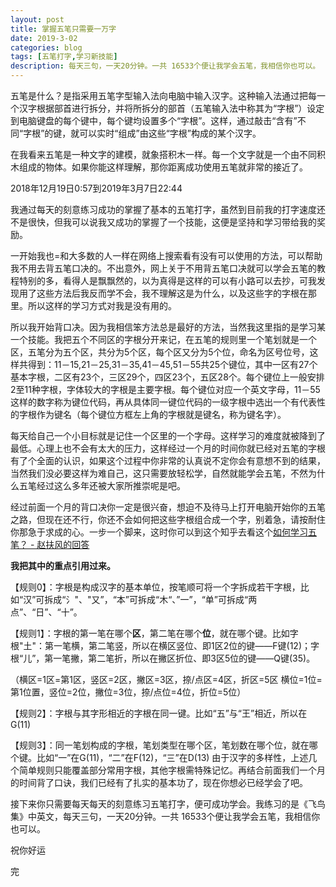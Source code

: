 ```yaml
---
layout: post
title: 掌握五笔只需要一万字
date: 2019-3-02
categories: blog
tags: [五笔打字,学习新技能]
description: 每天三句，一天20分钟。一共 16533个便让我学会五笔，我相信你也可以。
---
```


五笔是什么？是指采用五笔字型输入法向电脑中输入汉字。这种输入法通过把每一个汉字根据部首进行拆分，并将所拆分的部首（五笔输入法中称其为“字根”）设定到电脑键盘的每个键中，每个键均设置多个“字根”。这样，通过敲击“含有”不同“字根”的键，就可以实时“组成”由这些“字根”构成的某个汉字。

在我看来五笔是一种文字的建模，就象搭积木一样。每一个文字就是一个由不同积木组成的物体。如果你能这样理解，那你距离成功使用五笔就非常的接近了。

2018年12月19日0:57到2019年3月7日22:44

我通过每天的刻意练习成功的掌握了基本的五笔打字，虽然到目前我的打字速度还不是很快，但我可以说我又成功的掌握了一个技能，这便是坚持和学习带给我的奖励。

一开始我也=和大多数的人一样在网络上搜索看有没有可以使用的方法，可以帮助我不用去背五笔口决的。不出意外，网上关于不用背五笔口决就可以学会五笔的教程特别的多，看得人是飘飘然的，以为真得是这样的可以有小路可以去抄，可我发现用了这些方法后我反而学不会，我不理解这是为什么，以及这些字的字根在那里。所以这样的学习方式对我是没有用的。

所以我开始背口决。因为我相信笨方法总是最好的方法，当然我这里指的是学习某一个技能。我把五个不同区的字根分开来记，在五笔的规则里一个笔划就是一个区，五笔分为五个区，共分为5个区，每个区又分为5个位，命名为区号位号，这样共得到：11－15,21－25,31－35,41－45,51－55共25个键位，其中一区有27个基本字根，二区有23个，三区29个，四区23个，五区28个。每个键位上一般安排2至11种字根，字体较大的字根是主要字根。每个键位对应一个英文字母，11－55这样的数字称为键位代码，再从具体同一键位代码的一级字根中选出一个有代表性的字根作为键名（每个键位方框左上角的字根就是键名，称为键名字）。

每天给自己一个小目标就是记住一个区里的一个字母。这样学习的难度就被降到了最低。心理上也不会有太大的压力，这样经过一个月的时间你就已经对五笔的字根有了个全面的认识，如果这个过程中你非常的认真说不定你会有意想不到的结果，当然我们没必要这样为难自己，这只需要放轻松学，自然就能学会五笔，不然为什么五笔经过这么多年还被大家所推崇呢是吧。

经过前面一个月的背口决你一定是很兴奋，想迫不及待马上打开电脑开始你的五笔之路，但现在还不行，你还不会如何把这些字根组合成一个字，别着急，请按耐住你那急于求成的心。一步一个脚来，这时你可以到这个知乎去看这个[如何学习五笔？ - 赵扶风的回答](https://www.zhihu.com/question/19816777/answer/17322223)

**我把其中的重点引用过来。**

【规则0】：字根是构成汉字的基本单位，按笔顺可将一个字拆成若干字根，比如“汉”可拆成“氵"、"又”，“本”可拆成“木“、”一”，“单”可拆成“两点”、“日”、“十”。

【规则1】：字根的第一笔在哪个**区**，第二笔在哪个**位**，就在哪个键。比如字根"土"：第一笔横，第二笔竖，所以在横区竖位、即1区2位的键——F键(12)；字根“儿”，第一笔撇，第二笔折，所以在撇区折位、即3区5位的键——Q键(35)。

（横区=1区=第1区，竖区=2区，撇区=3区，捺/点区=4区，折区=5区
横位=1位=第1位置，竖位=2位，撇位=3位，捺/点位=4位，折位=5位）

【规则2】：字根与其字形相近的字根在同一键。比如“五”与“王”相近，所以在G(11)

【规则3】：同一笔划构成的字根，笔划类型在哪个区，笔划数在哪个位，就在哪个键。比如“一”在G(11)，“二”在F(12)，“三”在D(13)
由于汉字的多样性，上述几个简单规则只能覆盖部分常用字根，其他字根需特殊记忆。再结合前面我们一个月的时间背了口诀，我们已经有了扎实的基本功了，现在你想必已经学会了吧。

接下来你只需要每天每天的刻意练习五笔打字，便可成功学会。我练习的是《飞鸟集》中英文，每天三句，一天20分钟。一共 16533个便让我学会五笔，我相信你也可以。

祝你好运

完


